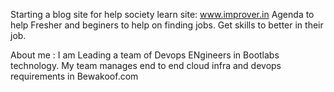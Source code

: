 Starting a blog site for help society learn 
site: www.improver.in
Agenda to help Fresher and beginers to help on finding jobs.
Get skills to better in their job.

About me : I  am Leading a team of Devops ENgineers in Bootlabs technology. My team manages end to end cloud infra and devops requirements in Bewakoof.com
